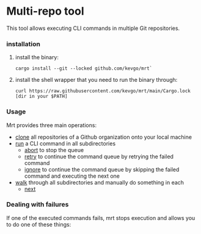 # Multi-repo tool

This tool allows executing CLI commands in multiple Git repositories.

### installation

1. install the binary:

   ```
   cargo install --git --locked github.com/kevgo/mrt`
   ```

2. install the shell wrapper that you need to run the binary through:

   ```
   curl https://raw.githubusercontent.com/kevgo/mrt/main/Cargo.lock [dir in your $PATH]
   ```

### Usage

Mrt provides three main operations:

- [clone](documentation/clone.md) all repositories of a Github organization onto
  your local machine
- [run](documentation/run.md) a CLI command in all subdirectories
  - [abort](documentation/abort.md) to stop the queue
  - [retry](documentation/retry.md) to continue the command queue by retrying
    the failed command
  - [ignore](documentation/ignore.md) to continue the command queue by skipping
    the failed command and executing the next one
- [walk](documentation/walk.md) through all subdirectories and manually do
  something in each
  - [next](documentation/next.md)

### Dealing with failures

If one of the executed commands fails, mrt stops execution and allows you to do
one of these things:
